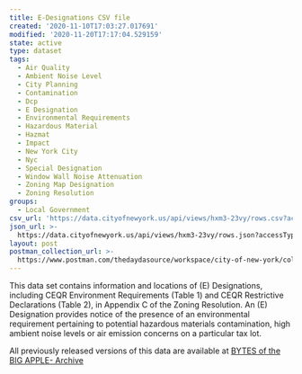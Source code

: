 ```yaml
---
title: E-Designations CSV file
created: '2020-11-10T17:03:27.017691'
modified: '2020-11-20T17:17:04.529159'
state: active
type: dataset
tags:
  - Air Quality
  - Ambient Noise Level
  - City Planning
  - Contamination
  - Dcp
  - E Designation
  - Environmental Requirements
  - Hazardous Material
  - Hazmat
  - Impact
  - New York City
  - Nyc
  - Special Designation
  - Window Wall Noise Attenuation
  - Zoning Map Designation
  - Zoning Resolution
groups:
  - Local Government
csv_url: 'https://data.cityofnewyork.us/api/views/hxm3-23vy/rows.csv?accessType=DOWNLOAD'
json_url: >-
  https://data.cityofnewyork.us/api/views/hxm3-23vy/rows.json?accessType=DOWNLOAD
layout: post
postman_collection_url: >-
  https://www.postman.com/thedaydasource/workspace/city-of-new-york/collection/15909983-2100cc0f-b599-4f2f-b1ae-687420cd02e5
---
```

This data set contains information and locations of (E) Designations, including CEQR Environment Requirements (Table 1) and CEQR Restrictive Declarations (Table 2), in Appendix C of the Zoning Resolution. An (E) Designation provides notice of the presence of an environmental requirement pertaining to potential hazardous materials contamination, high ambient noise levels or air emission concerns on a particular tax lot.

All previously released versions of this data are available at <a href="https://www1.nyc.gov/site/planning/data-maps/open-data/bytes-archive.page?sorts[year]=0">BYTES of the BIG APPLE- Archive</a>
